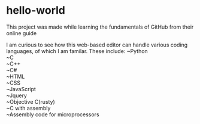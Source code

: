 # hello-world
This project was made while learning the fundamentals of GitHub from their online guide

I am curious to see how this web-based editor can handle various coding languages, of which I am familar.
These include:
~Python<br/>
~C<br/>
~C++<br/>
~C#<br/>
~HTML<br/>
~CSS<br/>
~JavaScript<br/>
~Jquery<br/>
~Objective C(rusty)<br/>
~C with assembly<br/>
~Assembly code for microprocessors<br/>
